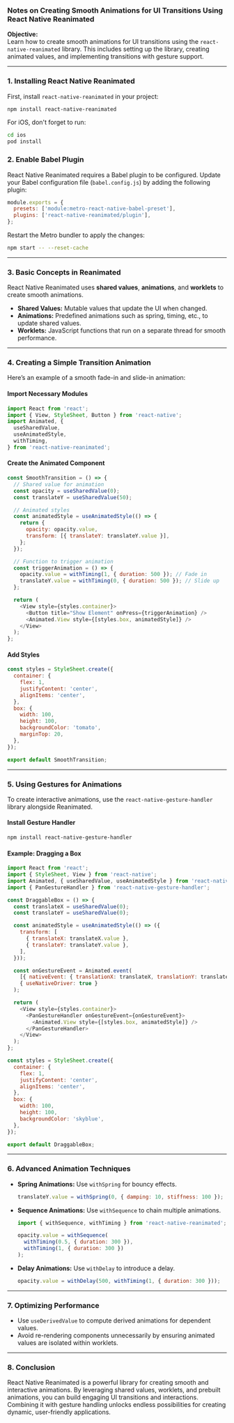 ### Notes on Creating Smooth Animations for UI Transitions Using React Native Reanimated

**Objective:**  
Learn how to create smooth animations for UI transitions using the `react-native-reanimated` library. This includes setting up the library, creating animated values, and implementing transitions with gesture support.

---

### 1. **Installing React Native Reanimated**

First, install `react-native-reanimated` in your project:

```bash
npm install react-native-reanimated
```

For iOS, don't forget to run:

```bash
cd ios
pod install
```

### 2. **Enable Babel Plugin**

React Native Reanimated requires a Babel plugin to be configured. Update your Babel configuration file (`babel.config.js`) by adding the following plugin:

```javascript
module.exports = {
  presets: ['module:metro-react-native-babel-preset'],
  plugins: ['react-native-reanimated/plugin'],
};
```

Restart the Metro bundler to apply the changes:

```bash
npm start -- --reset-cache
```

---

### 3. **Basic Concepts in Reanimated**

React Native Reanimated uses **shared values**, **animations**, and **worklets** to create smooth animations.

- **Shared Values:** Mutable values that update the UI when changed.
- **Animations:** Predefined animations such as spring, timing, etc., to update shared values.
- **Worklets:** JavaScript functions that run on a separate thread for smooth performance.

---

### 4. **Creating a Simple Transition Animation**

Here’s an example of a smooth fade-in and slide-in animation:

#### Import Necessary Modules

```javascript
import React from 'react';
import { View, StyleSheet, Button } from 'react-native';
import Animated, {
  useSharedValue,
  useAnimatedStyle,
  withTiming,
} from 'react-native-reanimated';
```

#### Create the Animated Component

```javascript
const SmoothTransition = () => {
  // Shared value for animation
  const opacity = useSharedValue(0);
  const translateY = useSharedValue(50);

  // Animated styles
  const animatedStyle = useAnimatedStyle(() => {
    return {
      opacity: opacity.value,
      transform: [{ translateY: translateY.value }],
    };
  });

  // Function to trigger animation
  const triggerAnimation = () => {
    opacity.value = withTiming(1, { duration: 500 }); // Fade in
    translateY.value = withTiming(0, { duration: 500 }); // Slide up
  };

  return (
    <View style={styles.container}>
      <Button title="Show Element" onPress={triggerAnimation} />
      <Animated.View style={[styles.box, animatedStyle]} />
    </View>
  );
};
```

#### Add Styles

```javascript
const styles = StyleSheet.create({
  container: {
    flex: 1,
    justifyContent: 'center',
    alignItems: 'center',
  },
  box: {
    width: 100,
    height: 100,
    backgroundColor: 'tomato',
    marginTop: 20,
  },
});

export default SmoothTransition;
```

---

### 5. **Using Gestures for Animations**

To create interactive animations, use the `react-native-gesture-handler` library alongside Reanimated.

#### Install Gesture Handler

```bash
npm install react-native-gesture-handler
```

#### Example: Dragging a Box

```javascript
import React from 'react';
import { StyleSheet, View } from 'react-native';
import Animated, { useSharedValue, useAnimatedStyle } from 'react-native-reanimated';
import { PanGestureHandler } from 'react-native-gesture-handler';

const DraggableBox = () => {
  const translateX = useSharedValue(0);
  const translateY = useSharedValue(0);

  const animatedStyle = useAnimatedStyle(() => ({
    transform: [
      { translateX: translateX.value },
      { translateY: translateY.value },
    ],
  }));

  const onGestureEvent = Animated.event(
    [{ nativeEvent: { translationX: translateX, translationY: translateY } }],
    { useNativeDriver: true }
  );

  return (
    <View style={styles.container}>
      <PanGestureHandler onGestureEvent={onGestureEvent}>
        <Animated.View style={[styles.box, animatedStyle]} />
      </PanGestureHandler>
    </View>
  );
};

const styles = StyleSheet.create({
  container: {
    flex: 1,
    justifyContent: 'center',
    alignItems: 'center',
  },
  box: {
    width: 100,
    height: 100,
    backgroundColor: 'skyblue',
  },
});

export default DraggableBox;
```

---

### 6. **Advanced Animation Techniques**

- **Spring Animations:** Use `withSpring` for bouncy effects.

  ```javascript
  translateY.value = withSpring(0, { damping: 10, stiffness: 100 });
  ```

- **Sequence Animations:** Use `withSequence` to chain multiple animations.

  ```javascript
  import { withSequence, withTiming } from 'react-native-reanimated';

  opacity.value = withSequence(
    withTiming(0.5, { duration: 300 }),
    withTiming(1, { duration: 300 })
  );
  ```

- **Delay Animations:** Use `withDelay` to introduce a delay.

  ```javascript
  opacity.value = withDelay(500, withTiming(1, { duration: 300 }));
  ```

---

### 7. **Optimizing Performance**

- Use `useDerivedValue` to compute derived animations for dependent values.
- Avoid re-rendering components unnecessarily by ensuring animated values are isolated within worklets.

---

### 8. **Conclusion**

React Native Reanimated is a powerful library for creating smooth and interactive animations. By leveraging shared values, worklets, and prebuilt animations, you can build engaging UI transitions and interactions. Combining it with gesture handling unlocks endless possibilities for creating dynamic, user-friendly applications.